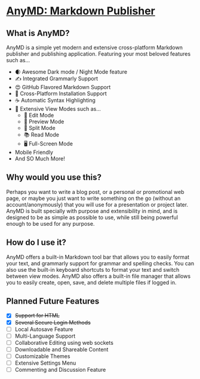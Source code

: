# [AnyMD: Markdown Publisher](http://localhost:3000)

## What is AnyMD?

AnyMD is a simple yet modern and extensive cross-platform Markdown publisher and publishing application. Featuring your most beloved features such as...

- 🌒 Awesome Dark mode / Night Mode feature
- ✍️ Integrated Grammarly Support
- 😍 GitHub Flavored Markdown Support
- 💪 Cross-Platform Installation Support
- ☕️ Automatic Syntax Highlighting
- 👀 Extensive View Modes such as...
  - 📝 Edit Mode
  - 📖 Preview Mode
  - 📄 Split Mode
  - 📚 Read Mode
  - 🖥️ Full-Screen Mode
- Mobile Friendly
- And SO Much More!

## Why would you use this?

Perhaps you want to write a blog post, or a personal or promotional web page, or maybe you just want to write something on the go (without an account/anonymously) that you will use for a presentation or project later. AnyMD is built specially with purpose and extensibility in mind, and is designed to be as simple as possible to use, while still being powerful enough to be used for any purpose.

## How do I use it?

AnyMD offers a built-in Markdown tool bar that allows you to easily format your text, and grammarly support for grammar and spelling checks. You can also use the built-in keyboard shortcuts to format your text and switch between view modes. AnyMD also offers a built-in file manager that allows you to easily create, open, save, and delete multiple files if logged in.

## Planned Future Features

- [x] ~~Support for HTML~~
- [x] ~~Several Secure Login Methods~~
- [ ] Local Autosave Feature
- [ ] Multi-Language Support
- [ ] Collaborative Editing using web sockets
- [ ] Downloadable and Shareable Content
- [ ] Customizable Themes
- [ ] Extensive Settings Menu
- [ ] Commenting and Discussion Feature

